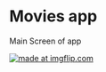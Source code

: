 # Movies app
Main Screen of app 

<a href="https://imgflip.com/gif/36g0cv"><img src="https://i.imgflip.com/36g0cv.gif" title="made at imgflip.com"/></a>
